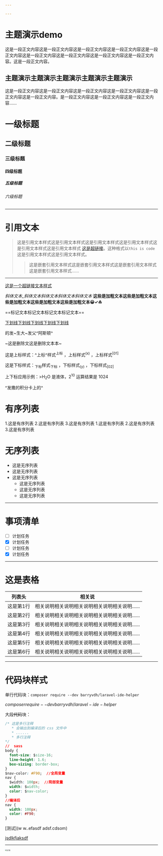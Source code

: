```yaml
---

---
```



# 主题演示demo

这是一段正文内容这是一段正文内容这是一段正文内容这是一段正文内容这是一段正文内容这是一段正文内容这是一段正文内容这是一段正文内容这是一段正文内容。这是一段正文内容。
## 主题演示主题演示主题演示主题演示主题演示
这是一段正文内容这是一段正文内容这是一段正文内容这是一段正文内容这是一段正文内容这是一段正文内容。是一段正文内容这是一段正文内容这是一段正文内容......

# 一级标题
## 二级标题
### 三级标题
#### 四级标题
##### 五级标题
###### 六级标题
---
# 引用文本
> 这是引用文本样式这是引用文本样式这是引用文本样式这是引用文本样式这是引用文本样式这是引用文本样式 <a href=''>这是超链接</a>。这种格式以`this is code`这是引用文本样式这是引用文本样式。
>
> > 这是嵌套引用文本样式这是嵌套引用文本样式这是嵌套引用文本样式这是嵌套引用文本样式......
---
[这是一个超链接文本样式](www.xxx-xy.com)

*斜体文本_斜体文本斜体文本斜体文本斜体文本*
**这些是加粗文本这些是加粗文本这些是加粗文本这些是加粗文本这些是加粗文本😀✓♸**

==标记文本标记文本标记文本标记文本==

<u>下划线下划线下划线下划线下划线</u>

的发~生大~发父^阿斯顿^

~这是删除文这是删除文本本~

这是上标样式：^上标^样式<sup>上标</sup> ，上标样式<sup>(x)</sup> ，上标样式<sup>[01]</sup>

这是下标样式：<sub>下标</sub>样式<sub>下标</sub> ，下标样式<sub>(y)</sub> ，下标样式<sub>[02]</sub>

上下标应用示例：>H<sub>2</sub>O 是液体，2<sup>10</sup> 运算结果是 1024

<!--这是注释内容这是注释内容-->

[^父]: 发生大发

^发撒的积分卡上的^

[^飞机上的快乐]: 发生大发



# 有序列表

1.这是有序列表
2.这是有序列表
3.这是有序列表
	1.这是有序列表
	2.这是有序列表
	3.这是有序列表

# 无序列表

- 这是无序列表
- 这是无序列表
- 这是无序列表
	- 这是无序列表
	- 这是无序列表
	- 这是无序列表

---
# 事项清单 

- [ ] 计划任务
- [x] 计划任务
- [ ] 计划任务
- [x] 计划任务

---

# 这是表格

|列表头 | 相关说 |  
| -- | -- | 
|   这是第1行   | 相关说明相关说明相关说明相关说明相关说明...... |
|   这是第2行   | 相关说明相关说明相关说明相关说明相关说明...... |
|   这是第3行   | 相关说明相关说明相关说明相关说明相关说明...... |
|   这是第4行   | 相关说明相关说明相关说明相关说明相关说明...... |
|   这是第5行   | 相关说明相关说明相关说明相关说明相关说明...... |
|   这是第6行   | 相关说明相关说明相关说明相关说明相关说明...... |



---

# 代码块样式

单行代码块：`composer require --dev barryvdh/laravel-ide-helper`

$composer require --dev barryvdh/laravel-ide-helper$



大段~~代码~~块：
```css
/* 这是多行注释
   * 会输出到编译后的 css 文件中
   * ......
   * 多行注释
*/
//  sass
body {
  font-size: $size-16;
  line-height: 1.6;
  box-sizing: border-box;
}
$nav-color: #F90;  //全局变量
nav {
  $width: 100px;  //局部变量
  width: $width;
  color: $nav-color;
}
//编译后
nav {
  width: 100px;
  color: #F90;
}
```

[测试](w w..efasdf adsf.cdsom)

[测试链接]: www.cjdlsfjs.com

[jsdlkfjaksdf](fsadfasf)

------

<img src="/Users/cayxc/Pictures/paper/d07bd618cd93.jpeg" alt="苏打粉" style="zoom:30%;" />

![]()
